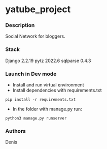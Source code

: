 # yatube_project
### Description
Social Network for bloggers.
### Stack
Django  2.2.19
pytz  2022.6
sqlparse  0.4.3

### Launch in Dev mode
- Install and run virtual environment
- Install dependencies with requirements.txt
```
pip install -r requirements.txt
``` 
- In the folder with manage.py run:
```
python3 manage.py runserver
```
### Authors
Denis
